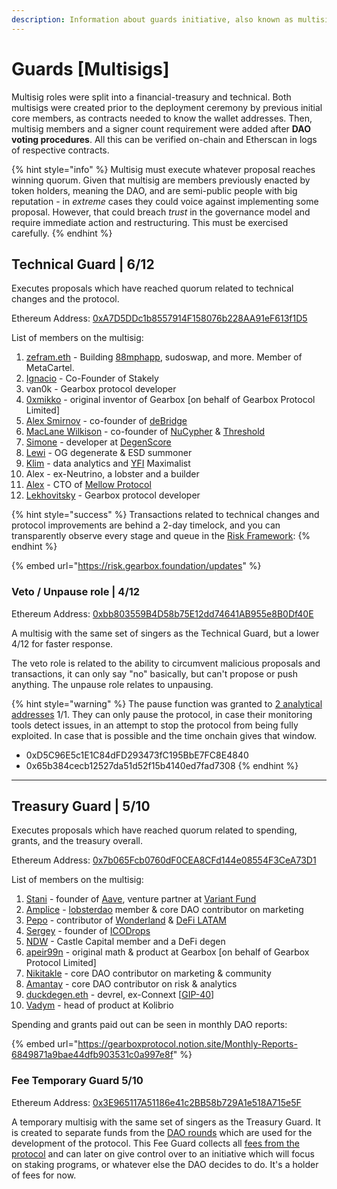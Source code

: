 ```yaml
---
description: Information about guards initiative, also known as multisig signers.
---
```


# Guards \[Multisigs]

Multisig roles were split into a financial-treasury and technical. Both multisigs were created prior to the deployment ceremony by previous initial core members, as contracts needed to know the wallet addresses. Then, multisig members and a signer count requirement were added after **DAO voting procedures**. All this can be verified on-chain and Etherscan in logs of respective contracts.

{% hint style="info" %}
Multisig must execute whatever proposal reaches winning quorum. Given that multisig are members previously enacted by token holders, meaning the DAO, and are semi-public people with big reputation - in _extreme_ cases they could voice against implementing some proposal. However, that could breach _trust_ in the governance model and require immediate action and restructuring. This must be exercised carefully.
{% endhint %}

## Technical Guard | 6/12

Executes proposals which have reached quorum related to technical changes and the protocol.

Ethereum Address: [0xA7D5DDc1b8557914F158076b228AA91eF613f1D5](https://etherscan.io/address/0xA7D5DDc1b8557914F158076b228AA91eF613f1D5)

List of members on the multisig:

1. [zefram.eth](https://twitter.com/boredGenius) - Building [88mphapp](https://twitter.com/88mphapp), sudoswap, and more. Member of MetaCartel.
2. [Ignacio](https://twitter.com/iicc\_eth) - Co-Founder of Stakely
3. van0k - Gearbox protocol developer
4. [0xmikko](https://twitter.com/0xmikko\_eth) - original inventor of Gearbox \[on behalf of Gearbox Protocol Limited]
5. [Alex Smirnov](https://twitter.com/AlexSmirnov\_\_) - co-founder of [deBridge](https://twitter.com/deBridgeFinance)
6. [MacLane Wilkison](https://twitter.com/MacLaneWilkison) - co-founder of [NuCypher](https://twitter.com/NuCypher) & [Threshold](https://twitter.com/TheTNetwork)
7. [Simone](https://twitter.com/kronosimste) - developer at [DegenScore](https://twitter.com/DegenScore)
8. [Lewi](https://twitter.com/lewifree) - OG degenerate & ESD summoner
9. [Klim](https://twitter.com/milkyklim) - data analytics and [YFI](https://twitter.com/iearnfinance) Maximalist
10. Alex - ex-Neutrino, a lobster and a builder
11. [Alex](https://twitter.com/0xAlexEuler) - CTO of [Mellow Protocol](https://twitter.com/Mellowprotocol)
12. [Lekhovitsky](https://twitter.com/lekhovitsky) - Gearbox protocol developer

{% hint style="success" %}
Transactions related to technical changes and protocol improvements are behind a 2-day timelock, and you can transparently observe every stage and queue in the [Risk Framework](https://risk.gearbox.foundation/updates):&#x20;
{% endhint %}

{% embed url="https://risk.gearbox.foundation/updates" %}

### Veto / Unpause role | 4/12

Ethereum Address: [0xbb803559B4D58b75E12dd74641AB955e8B0Df40E](https://etherscan.io/address/0xbb803559B4D58b75E12dd74641AB955e8B0Df40E)

A multisig with the same set of singers as the Technical Guard, but a lower 4/12 for faster response.

The veto role is related to the ability to circumvent malicious proposals and transactions, it can only say "no" basically, but can't propose or push anything. The unpause role relates to unpausing.

{% hint style="warning" %}
The pause function was granted to [2 analytical addresses](https://gov.gearbox.fi/t/gip-17-multisig-reshuffle-pausable-admin/1447) 1/1. They can only pause the protocol, in case their monitoring tools detect issues, in an attempt to stop the protocol from being fully exploited. In case that is possible and the time onchain gives that window.

* 0xD5C96E5c1E1C84dFD293473fC195BbE7FC8E4840
* 0x65b384cecb12527da51d52f15b4140ed7fad7308
{% endhint %}

***

## Treasury Guard | 5/10

Executes proposals which have reached quorum related to spending, grants, and the treasury overall.

Ethereum Address: [0x7b065Fcb0760dF0CEA8CFd144e08554F3CeA73D1](https://etherscan.io/address/0x7b065Fcb0760dF0CEA8CFd144e08554F3CeA73D1)

List of members on the multisig:

1. [Stani](https://twitter.com/StaniKulechov) - founder of [Aave](https://twitter.com/AaveAave), venture partner at [Variant Fund](https://twitter.com/VariantFund)
2. [Amplice](https://twitter.com/astr0bas3d) - [lobsterdao](https://twitter.com/10b57e6da0) member & core DAO contributor on marketing
3. [Pepo](https://twitter.com/0xPEPO) - contributor of [Wonderland](https://twitter.com/defi\_wonderland) & [DeFi LATAM](https://twitter.com/defi\_latam)
4. [Sergey](https://t.me/icodrops\_sergey) - founder of [ICODrops](https://twitter.com/ICODrops)
5. [NDW](https://twitter.com/cryptondee) - Castle Capital member and a DeFi degen
6. [apeir99n](https://twitter.com/apeir99n) - original math & product at Gearbox \[on behalf of Gearbox Protocol Limited]
7. [Nikitakle](https://twitter.com/NOstroymov) - core DAO contributor on marketing & community
8. [Amantay](https://twitter.com/amantay\_a)  - core DAO contributor on risk & analytics
9. [duckdegen.eth](https://twitter.com/DuckDegen) - devrel, ex-Connext \[[GIP-40](https://gov.gearbox.fi/t/gip-40-financial-multisig-reshuffle/2204/5)]
10. [Vadym](https://twitter.com/0x\_vadym) - head of product at Kolibrio

Spending and grants paid out can be seen in monthly DAO reports:

{% embed url="https://gearboxprotocol.notion.site/Monthly-Reports-6849871a9bae44dfb903531c0a997e8f" %}

### Fee Temporary Guard 5/10

Ethereum Address: [0x3E965117A51186e41c2BB58b729A1e518A715e5F](https://etherscan.io/address/0x3E965117A51186e41c2BB58b729A1e518A715e5F)

A temporary multisig with the same set of singers as the Treasury Guard. It is created to separate funds from the [DAO rounds](../../gear-token/supply-information.md#early-backers-and-dao-round-2022) which are used for the development of the protocol. This Fee Guard collects all [fees from the protocol](../../overview/protocol-fees.md) and can later on give control over to an initiative which will focus on staking programs, or whatever else the DAO decides to do. It's a holder of fees for now.
